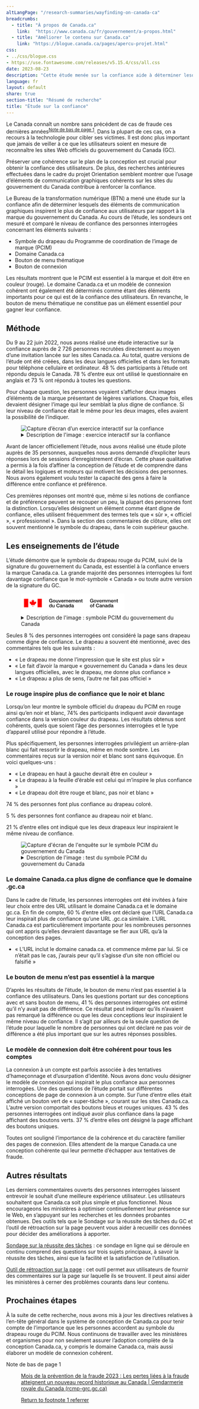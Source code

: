 ```yaml
---
altLangPage: "/research-summaries/wayfinding-on-canada-ca"
breadcrumbs:
  - title: "À propos de Canada.ca"
    link:  "https://www.canada.ca/fr/gouvernement/a-propos.html"
  - title: "Améliorer le contenu sur Canada.ca"
    link: "https://blogue.canada.ca/pages/apercu-projet.html"
css:
- ../css/blogue.css
- https://use.fontawesome.com/releases/v5.15.4/css/all.css
date: 2023-08-23
description: "Cette étude menée sur la confiance aide à déterminer lesquels des éléments de communication graphiques inspirent le plus de confiance aux utilisateurs par rapport à la marque du gouvernement du Canada"
language: fr
layout: default
share: true
section-title: "Résumé de recherche"
title: "Étude sur la confiance"
---
```

<p>Le Canada connaît un nombre sans précédent de cas de fraude ces dernières années<sup id="fn1-rf"><a class="fn-lnk" href="#fn1"><span class="wb-inv">Note de bas de page </span>1</a></sup>. Dans la plupart de ces cas, on a recours à la technologie pour cibler ses victimes. Il est donc plus important que jamais de veiller à ce que les utilisateurs soient en mesure de reconnaître les sites Web officiels du gouvernement du Canada (GC).</p>
<p>Préserver une cohérence sur le plan de la conception est crucial pour obtenir la confiance des utilisateurs. De plus, des recherches antérieures effectuées dans le cadre du projet Orientation semblent montrer que l’usage d’éléments de communication graphiques cohérents sur les sites du gouvernement du Canada contribue à renforcer la confiance.</p>
<p>Le Bureau de la transformation numérique (BTN) a mené une étude sur la confiance afin de déterminer lesquels des éléments de communication graphiques inspirent le plus de confiance aux utilisateurs par rapport à la marque du gouvernement du Canada. Au cours de l’étude, les sondeurs ont mesuré et comparé le niveau de confiance des personnes interrogées concernant les éléments suivants<span class="nowrap"> : </span></p>
<ul>
  <li>Symbole du drapeau du Programme de coordination de l’image de marque (PCIM)</li>
  <li>Domaine Canada.ca</li>
  <li>Bouton de menu thématique</li>
  <li>Bouton de connexion</li>
</ul>
<p>Les résultats montrent que le PCIM est essentiel à la marque et doit être en couleur (rouge). Le domaine Canada.ca et un modèle de connexion cohérent ont également été déterminés comme étant des éléments importants pour ce qui est de la confiance des utilisateurs. En revanche, le bouton de menu thématique ne constitue pas un élément essentiel pour gagner leur confiance.</p>
<h2 id="méthode">Méthode</h2>
<p>Du 9 au 22 juin 2022, nous avons réalisé une étude interactive sur la confiance auprès de <span class="nowrap">2 726</span> personnes recrutées directement au moyen d’une invitation lancée sur les sites Canada.ca. Au total, quatre versions de l’étude ont été créées, dans les deux langues officielles et dans les formats pour téléphone cellulaire et ordinateur. <span class="nowrap">48 %</span> des participants à l’étude ont répondu depuis le Canada. <span class="nowrap">78 %</span> d’entre eux ont utilisé le questionnaire en anglais et <span class="nowrap">73 %</span> ont répondu à toutes les questions.</p>
<p>Pour chaque question, les personnes voyaient s’afficher deux images d’éléments de la marque présentant de légères variations. Chaque fois, elles devaient désigner l’image qui leur semblait la plus digne de confiance. Si leur niveau de confiance était le même pour les deux images, elles avaient la possibilité de l’indiquer.</p>
<div class="row">
  <div class="mrgn-tp-lg mrgn-bttm-md col-md-8">
    <figure class="gc-complex-img" role="group"> <img alt="Capture d’écran d’un exercice interactif sur la confiance" src="https://test.canada.ca/experimental/chelsey/research/images/confiance-fr.png" class="img-responsive" />
      <figcaption>
        <details close="">
          <summary>Description de l'image : exercice interactif sur la confiance</summary>
          <p class="mrgn-tp-lg">Un échantillon de l'expérience d'enquête pour les personnes interrogées sur ordinateur. Deux pages Web similaires de Canada.ca sont affichées côte à côte. L’étude demande aux participants de cliquer sur l’image qui leur semble la plus digne de confiance en tant que site officiel du gouvernement du Canada. Si leur niveau de confiance était le même pour les deux images, ils devaient cliquer sur <span class="nowrap">« Identique ».</span></p>
        </details>
      </figcaption>
    </figure>
  </div>
</div>
<p>Avant de lancer officiellement l’étude, nous avons réalisé une étude pilote auprès de 35 personnes, auxquelles nous avons demandé d’expliciter leurs réponses lors de sessions d’enregistrement d’écran. Cette phase qualitative a permis à la fois d’affiner la conception de l’étude et de comprendre dans le détail les logiques et moteurs qui motivent les décisions des personnes. Nous avons également voulu tester la capacité des gens à faire la différence entre confiance et préférence.</p>
<p>Ces premières réponses ont montré que, même si les notions de confiance et de préférence peuvent se recouper un peu, la plupart des personnes font la distinction. Lorsqu’elles désignent un élément comme étant digne de confiance, elles utilisent fréquemment des termes tels que <span class="nowrap">« sûr »</span>, <span class="nowrap">« officiel »</span>, <span class="nowrap">« professionnel »</span>. Dans la section des commentaires de clôture, elles ont souvent mentionné le symbole du drapeau, dans le coin supérieur gauche.</p>
<h2 id="les-enseignements-de-létude">Les enseignements de l’étude</h2>
<p>L’étude démontre que le symbole du drapeau rouge du PCIM, suivi de la signature du gouvernement du Canada, est essentiel à la confiance envers la marque Canada.ca. La grande majorité des personnes interrogées lui font davantage confiance que le mot-symbole <span class="nowrap">« Canada »</span> ou toute autre version de la signature du GC.</p>
<div class="row">
  <div class="mrgn-tp-lg mrgn-bttm-md col-md-8">
    <figure class="gc-complex-img" role="group"><img alt="Capture d'écran du symbole PCIM du gouvernement du Canada" src="../images/fip-fr.png" class="img-responsive" />
      <figcaption>
        <details close="">
          <summary>Description de l'image : symbole PCIM du gouvernement du Canada</summary>
          <p class="mrgn-tp-lg">L'étude a montré que cette version du PCIM est l'élément auquel les participants accordent le plus de confiance.</p>
        </details>
      </figcaption>
    </figure>
  </div>
</div>
<p>Seules <span class="nowrap">8 %</span> des personnes interrogées ont considéré la page sans drapeau comme digne de confiance. Le drapeau a souvent été mentionné, avec des commentaires tels que les suivants<span class="nowrap"> : </span></p>
<ul>
  <li>« Le drapeau me donne l’impression que le site est plus sûr<span class="nowrap"> »</span></li>
  <li>« Le fait d’avoir la marque « gouvernement du Canada » dans les deux langues officielles, avec le drapeau, me donne plus confiance<span class="nowrap"> »</span></li>
  <li>« Le drapeau a plus de sens, l’autre ne fait pas officiel<span class="nowrap"> »</span></li>
</ul>
<h3 id="le-rouge-inspire-plus-de-confiance-que-le-noir-et-blanc">Le rouge inspire plus de confiance que le noir et blanc</h3>
<p>Lorsqu’on leur montre le symbole officiel du drapeau du PCIM en rouge ainsi qu’en noir et blanc, <span class="nowrap">74%</span> des participants indiquent avoir davantage confiance dans la version couleur du drapeau. Les résultats obtenus sont cohérents, quels que soient l’âge des personnes interrogées et le type d’appareil utilisé pour répondre à l’étude.</p>
<p>Plus spécifiquement, les personnes interrogées privilégient un arrière-plan blanc qui fait ressortir le drapeau, même en mode sombre. Les commentaires reçus sur la version noir et blanc sont sans équivoque. En voici quelques-uns<span class="nowrap"> : </span></p>
<ul>
  <li>« Le drapeau en haut à gauche devrait être en couleur<span class="nowrap"> »</span></li>
  <li>« Le drapeau à la feuille d’érable est celui qui m’inspire le plus confiance<span class="nowrap"> »</span></li>
  <li>« Le drapeau doit être rouge et blanc, pas noir et blanc<span class="nowrap"> »</span></li>
</ul>
<p><span class="nowrap">74 %</span> des personnes font plus confiance au drapeau coloré.</p>
<p><span class="nowrap">5 %</span> des personnes font confiance au drapeau noir et blanc.</p>
<p><span class="nowrap">21 %</span> d’entre elles ont indiqué que les deux drapeaux leur inspiraient le même niveau de confiance.</p>
<div class="row">
  <div class="mrgn-tp-lg mrgn-bttm-md col-md-8">
    <figure class="gc-complex-img" role="group"> <img alt="Capture d'écran de l'enquête sur le symbole PCIM du gouvernement du Canada" src="https://test.canada.ca/experimental/chelsey/research/images/pnj-fr.png" class="img-responsive" />
      <figcaption>
        <details>
          <summary>Description de l'image : test du symbole PCIM du gouvernement du Canada</summary>
          <p class="mrgn-tp-lg">À gauche, une page liée aux emplois pour les jeunes affiche la version couleur du symbole du drapeau du PCIM. À droite, la même page affiche le symbole en noir et blanc.</p>
        </details>
      </figcaption>
    </figure>
  </div>
</div>
<h3 id="le-domaine-canadaca-plus-digne-de-confiance-que-le-domaine-gcca">Le domaine Canada.ca plus digne de confiance que le domaine .gc.ca</h3>
<p>Dans le cadre de l’étude, les personnes interrogées ont été invitées à faire leur choix entre des URL utilisant le domaine Canada.ca et le domaine gc.ca. En fin de compte, <span class="nowrap">60 %</span> d’entre elles ont déclaré que l’URL Canada.ca leur inspirait plus de confiance qu’une URL .gc.ca similaire. L’URL Canada.ca est particulièrement importante pour les nombreuses personnes qui ont appris qu’elles devraient davantage se fier aux URL qu’à la conception des pages.</p>
<ul>
  <li>« L’URL inclut le domaine canada.ca. et commence même par lui. Si ce n’était pas le cas, j’aurais peur qu’il s’agisse d’un site non officiel ou falsifié<span class="nowrap"> »</span></li>
</ul>
<h3 id="le-bouton-de-menu-nest-pas-essentiel-à-la-marque">Le bouton de menu n’est pas essentiel à la marque</h3>
<p>D’après les résultats de l’étude, le bouton de menu n’est pas essentiel à la confiance des utilisateurs. Dans les questions portant sur des conceptions avec et sans bouton de menu, <span class="nowrap">41 %</span> des personnes interrogées ont estimé qu’il n’y avait pas de différence. Ce résultat peut indiquer qu’ils n’avaient pas remarqué la différence ou que les deux conceptions leur inspiraient le même niveau de confiance. Il s’agit par ailleurs de la seule question de l’étude pour laquelle le nombre de personnes qui ont déclaré ne pas voir de différence a été plus important que sur les autres réponses possibles.</p>
<h3 id="le-modèle-de-connexion-doit-être-cohérent-pour-tous-les-comptes">Le modèle de connexion doit être cohérent pour tous les comptes</h3>
<p>La connexion à un compte est parfois associée à des tentatives d’hameçonnage et d’usurpation d’identité. Nous avons donc voulu désigner le modèle de connexion qui inspirait le plus confiance aux personnes interrogées. Une des questions de l’étude portait sur différentes conceptions de page de connexion à un compte. Sur l’une d’entre elles était affiché un bouton vert de <span class="nowrap">« super-tâche »</span>, courant sur les sites Canada.ca. L’autre version comportait des boutons bleus et rouges uniques. <span class="nowrap">43 %</span> des personnes interrogées ont indiqué avoir plus confiance dans la page affichant des boutons verts. <span class="nowrap">37 %</span> d’entre elles ont désigné la page affichant des boutons uniques.</p>
<p>Toutes ont souligné l’importance de la cohérence et du caractère familier des pages de connexion. Elles attendent de la marque Canada.ca une conception cohérente qui leur permette d’échapper aux tentatives de fraude.</p>
<h2 id="autres-résultats">Autres résultats</h2>
<p>Les derniers commentaires ouverts des personnes interrogées laissent entrevoir le souhait d’une meilleure expérience utilisateur. Les utilisateurs souhaitent que Canada.ca soit plus simple et plus fonctionnel. Nous encourageons les ministères à optimiser continuellement leur présence sur le Web, en s’appuyant sur les recherches et les données probantes obtenues. Des outils tels que le Sondage sur la réussite des tâches du GC et l’outil de rétroaction sur la page peuvent vous aider à recueillir ces données pour décider des améliorations à apporter.</p>
<p><a href="https://conception.canada.ca/sondage/index.html">Sondage sur la réussite des tâches</a> : ce sondage en ligne qui se déroule en continu comprend des questions sur trois sujets principaux, à savoir la réussite des tâches, ainsi que la facilité et la satisfaction de l’utilisation.</p>
<p><a href="https://conception.canada.ca/amelioration-continue/mesure/retroaction.html">Outil de rétroaction sur la page</a> : cet outil permet aux utilisateurs de fournir des commentaires sur la page sur laquelle ils se trouvent. Il peut ainsi aider les ministères à cerner des problèmes courants dans leur contenu.</p>
<h2 id="prochaines-étapes">Prochaines étapes</h2>
<p>À la suite de cette recherche, nous avons mis à jour les directives relatives à l’en-tête général dans le système de conception de Canada.ca pour tenir compte de l’importance que les personnes accordent au symbole du drapeau rouge du PCIM. Nous continuons de travailler avec les ministères et organismes pour non seulement assurer l’adoption complète de la conception Canada.ca, y compris le domaine Canada.ca, mais aussi élaborer un modèle de connexion cohérent.</p>
<div class="wb-fnote" role="note">
  <dl>
    <dt>Note de bas de page 1</dt>
    <dd id="fn1">
      <p><a href="https://www.rcmp-grc.gc.ca/fr/nouvelles/2023/mois-prevention-fraude-2023-pertes-liees-a-fraude-atteignent-nouveau-record">Mois de la prévention de la fraude 2023 : Les pertes liées à la fraude atteignent un nouveau record historique au Canada | Gendarmerie royale du Canada (rcmp-grc.gc.ca)</a></p>
      <p class="fn-rtn"><a href="#fn1"><span class="wb-inv">Return to footnote </span>1<span class="wb-inv"> referrer</span></a></p>
    </dd>
  </dl>
</div>
